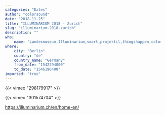 ```yaml
---
categories: "Dates"
author: "colorsound"
date: "2018-11-25"
title: "ILLUMINARIUM 2018 - Zurich"
slug: "illuminarium-2018-zurich"
description: ""
who: 
    name: "Landesmuseum,Illuminarium,smart,projektil,thingshappen,colorsound"
where: 
    city: "Berlin"
    country: "de"
    country_name: "Germany"
    from_date: "1542294000"
    to_date: "1546196400"
imported: "true"
---
```



{{< vimeo "298179917" >}}


{{< vimeo "301574704" >}}

https://illuminarium.ch/en/home-en/